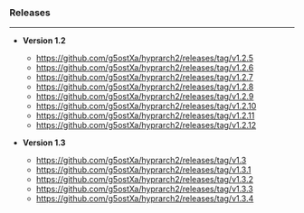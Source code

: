 ### Releases
---
- **Version 1.2**
  - https://github.com/g5ostXa/hyprarch2/releases/tag/v1.2.5
  - https://github.com/g5ostXa/hyprarch2/releases/tag/v1.2.6
  - https://github.com/g5ostXa/hyprarch2/releases/tag/v1.2.7
  - https://github.com/g5ostXa/hyprarch2/releases/tag/v1.2.8
  - https://github.com/g5ostXa/hyprarch2/releases/tag/v1.2.9
  - https://github.com/g5ostXa/hyprarch2/releases/tag/v1.2.10
  - https://github.com/g5ostXa/hyprarch2/releases/tag/v1.2.11
  - https://github.com/g5ostXa/hyprarch2/releases/tag/v1.2.12

- **Version 1.3**
  - https://github.com/g5ostXa/hyprarch2/releases/tag/v1.3
  - https://github.com/g5ostXa/hyprarch2/releases/tag/v1.3.1
  - https://github.com/g5ostXa/hyprarch2/releases/tag/v1.3.2
  - https://github.com/g5ostXa/hyprarch2/releases/tag/v1.3.3
  - https://github.com/g5ostXa/hyprarch2/releases/tag/v1.3.4
